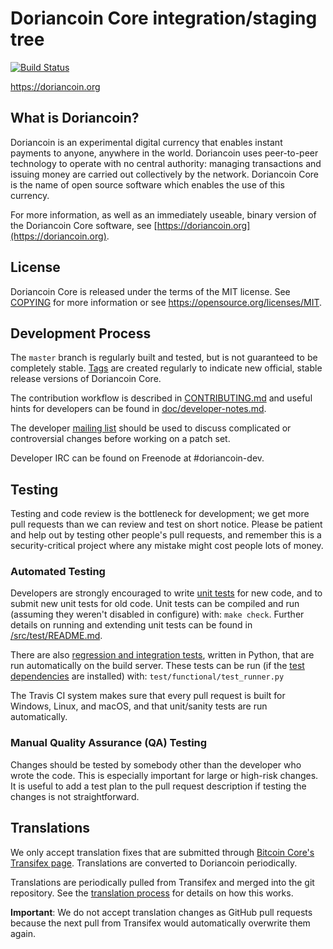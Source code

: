 Doriancoin Core integration/staging tree
=====================================

[![Build Status](https://travis-ci.org/doriancoin-project/doriancoin.svg?branch=master)](https://travis-ci.org/doriancoin-project/doriancoin)

https://doriancoin.org

What is Doriancoin?
----------------

Doriancoin is an experimental digital currency that enables instant payments to
anyone, anywhere in the world. Doriancoin uses peer-to-peer technology to operate
with no central authority: managing transactions and issuing money are carried
out collectively by the network. Doriancoin Core is the name of open source
software which enables the use of this currency.

For more information, as well as an immediately useable, binary version of
the Doriancoin Core software, see [https://doriancoin.org](https://doriancoin.org).

License
-------

Doriancoin Core is released under the terms of the MIT license. See [COPYING](COPYING) for more
information or see https://opensource.org/licenses/MIT.

Development Process
-------------------

The `master` branch is regularly built and tested, but is not guaranteed to be
completely stable. [Tags](https://github.com/doriancoin-project/doriancoin/tags) are created
regularly to indicate new official, stable release versions of Doriancoin Core.

The contribution workflow is described in [CONTRIBUTING.md](CONTRIBUTING.md)
and useful hints for developers can be found in [doc/developer-notes.md](doc/developer-notes.md).

The developer [mailing list](https://groups.google.com/forum/#!forum/doriancoin-dev)
should be used to discuss complicated or controversial changes before working
on a patch set.

Developer IRC can be found on Freenode at #doriancoin-dev.

Testing
-------

Testing and code review is the bottleneck for development; we get more pull
requests than we can review and test on short notice. Please be patient and help out by testing
other people's pull requests, and remember this is a security-critical project where any mistake might cost people
lots of money.

### Automated Testing

Developers are strongly encouraged to write [unit tests](src/test/README.md) for new code, and to
submit new unit tests for old code. Unit tests can be compiled and run
(assuming they weren't disabled in configure) with: `make check`. Further details on running
and extending unit tests can be found in [/src/test/README.md](/src/test/README.md).

There are also [regression and integration tests](/test), written
in Python, that are run automatically on the build server.
These tests can be run (if the [test dependencies](/test) are installed) with: `test/functional/test_runner.py`

The Travis CI system makes sure that every pull request is built for Windows, Linux, and macOS, and that unit/sanity tests are run automatically.

### Manual Quality Assurance (QA) Testing

Changes should be tested by somebody other than the developer who wrote the
code. This is especially important for large or high-risk changes. It is useful
to add a test plan to the pull request description if testing the changes is
not straightforward.

Translations
------------

We only accept translation fixes that are submitted through [Bitcoin Core's Transifex page](https://www.transifex.com/projects/p/bitcoin/).
Translations are converted to Doriancoin periodically.

Translations are periodically pulled from Transifex and merged into the git repository. See the
[translation process](doc/translation_process.md) for details on how this works.

**Important**: We do not accept translation changes as GitHub pull requests because the next
pull from Transifex would automatically overwrite them again.
